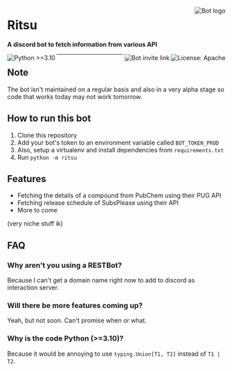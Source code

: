 <a href="https://discord.com/api/oauth2/authorize?client_id=776112201734815786&scope=applications.commands"><img src="https://cdn.discordapp.com/avatars/776112201734815786/b2b1856e81f0b0a1607756a76d1a3851.webp" alt="Bot logo" align="right"/></a>

# Ritsu
**A discord bot to fetch information from various API**

<a href="https://apache.org/licenses/LICENSE-2.0"><img src="https://img.shields.io/badge/License-Apache%202.0-blue" alt="License: Apache" align="right" /></a>
<a href="https://canary.discord.com/api/oauth2/authorize?client_id=776112201734815786&permissions=0&scope=bot%20applications.commands"><img src="https://img.shields.io/badge/Bot%20Invite-Link-blue" alt="Bot invite link" align="right" /></a>

<img src="https://img.shields.io/badge/Python-3.10+-green" alt="Python >=3.10" align="left" />
<hr />

## Note
The bot isn't maintained on a regular basis and also in a very alpha stage so
code that works today may not work tomorrow.

## How to run this bot
1. Clone this repository
2. Add your bot's token to an environment variable called `BOT_TOKEN_PROD`
3. Also, setup a virtualenv and install dependencies from `requirements.txt`
4. Run `python -m ritsu`

## Features
- Fetching the details of a compound from PubChem using their PUG API
- Fetching release schedule of SubsPlease using their API
- More to come

(very niche stuff ik)

## FAQ
### Why aren't you using a RESTBot?
Because I can't get a domain name right now to add to discord as interaction
server.
### Will there be more features coming up?
Yeah, but not soon. Can't promise when or what.
### Why is the code Python (>=3.10)?
Because it would be annoying to use `typing.Union[T1, T2]` instead of
`T1 | T2`.

